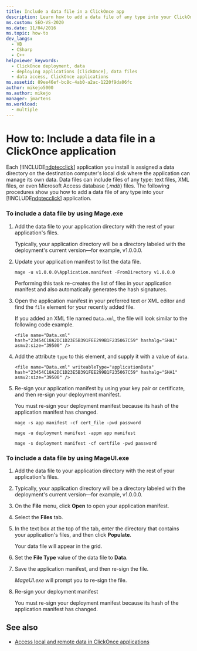 ```yaml
---
title: Include a data file in a ClickOnce app
description: Learn how to add a data file of any type into your ClickOnce application to be stored in a data directory on the destination computer local disk.
ms.custom: SEO-VS-2020
ms.date: 11/04/2016
ms.topic: how-to
dev_langs: 
  - VB
  - CSharp
  - C++
helpviewer_keywords: 
  - ClickOnce deployment, data
  - deploying applications [ClickOnce], data files
  - data access, ClickOnce applications
ms.assetid: 89ee46ef-bc8c-4ab0-a2ac-1220f9da06fc
author: mikejo5000
ms.author: mikejo
manager: jmartens
ms.workload: 
  - multiple
---
```

# How to: Include a data file in a ClickOnce application
Each [!INCLUDE[ndptecclick](../deployment/includes/ndptecclick_md.md)] application you install is assigned a data directory on the destination computer's local disk where the application can manage its own data. Data files can include files of any type: text files, XML files, or even Microsoft Access database (*.mdb*) files. The following procedures show you how to add a data file of any type into your [!INCLUDE[ndptecclick](../deployment/includes/ndptecclick_md.md)] application.

### To include a data file by using Mage.exe

1. Add the data file to your application directory with the rest of your application's files.

    Typically, your application directory will be a directory labeled with the deployment's current version—for example, v1.0.0.0.

2. Update your application manifest to list the data file.

    `mage -u v1.0.0.0\Application.manifest -FromDirectory v1.0.0.0`

    Performing this task re-creates the list of files in your application manifest and also automatically generates the hash signatures.

3. Open the application manifest in your preferred text or XML editor and find the `file` element for your recently added file.

    If you added an XML file named `Data.xml`, the file will look similar to the following code example.

   `<file name="Data.xml" hash="23454C18A2DC1D23E5B391FEE299B1F235067C59" hashalg="SHA1" asmv2:size="39500" />`

4. Add the attribute `type` to this element, and supply it with a value of `data`.

   `<file name="Data.xml" writeableType="applicationData" hash="23454C18A2DC1D23E5B391FEE299B1F235067C59" hashalg="SHA1" asmv2:size="39500" />`

5. Re-sign your application manifest by using your key pair or certificate, and then re-sign your deployment manifest.

    You must re-sign your deployment manifest because its hash of the application manifest has changed.

    `mage -s app manifest -cf cert_file -pwd password`

    `mage -u deployment manifest -appm app manifest`

    `mage -s deployment manifest -cf certfile -pwd password`

### To include a data file by using MageUI.exe

1. Add the data file to your application directory with the rest of your application's files.

2. Typically, your application directory will be a directory labeled with the deployment's current version—for example, v1.0.0.0.

3. On the **File** menu, click **Open** to open your application manifest.

4. Select the **Files** tab.

5. In the text box at the top of the tab, enter the directory that contains your application's files, and then click **Populate**.

     Your data file will appear in the grid.

6. Set the **File Type** value of the data file to **Data**.

7. Save the application manifest, and then re-sign the file.

     *MageUI.exe* will prompt you to re-sign the file.

8. Re-sign your deployment manifest

     You must re-sign your deployment manifest because its hash of the application manifest has changed.

## See also
- [Access local and remote data in ClickOnce applications](../deployment/accessing-local-and-remote-data-in-clickonce-applications.md)